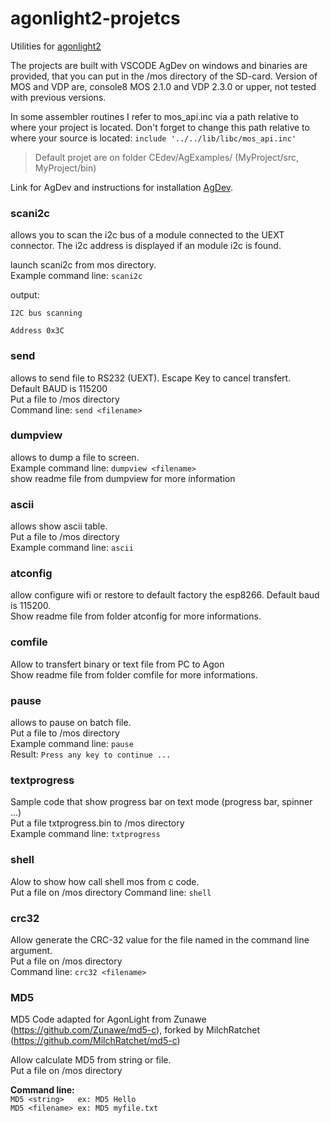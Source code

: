 # agonlight2-projetcs
Utilities for [agonlight2](https://www.olimex.com/Products/Retro-Computers/AgonLight2/open-source-hardware)

The projects are built with VSCODE AgDev on windows and binaries are provided, that you can put in the /mos directory of the SD-card. Version of MOS and VDP are, console8 MOS 2.1.0 and VDP 2.3.0 or upper, not tested with previous versions.

In some assembler routines I refer to mos_api.inc via a path relative to where your project is located.
Don't forget to change this path relative to where your source is located: `include '../../lib/libc/mos_api.inc'`  

>Default projet are on folder CEdev/AgExamples/ (MyProject/src, MyProject/bin)

Link for AgDev and instructions for installation [AgDev](https://github.com/pcawte/AgDev).


### scani2c
allows you to scan the i2c bus of a module connected to the UEXT connector. The i2c address is displayed if an module i2c is found.

launch scani2c from mos directory.  
Example command line: `scani2c`

output:

`I2C bus scanning`

`Address 0x3C`


### send
allows to send file to RS232 (UEXT). Escape Key to cancel transfert.  
Default BAUD is 115200  
Put a file to /mos directory  
Command line: `send <filename>`

### dumpview
allows to dump a file to screen.  
Example command line: `dumpview <filename>`  
show readme file from dumpview for more information

### ascii
allows show ascii table.  
Put a file to /mos directory  
Example command line: `ascii`

### atconfig

allow configure wifi or restore to default factory the esp8266. Default baud is 115200.  
Show readme file from folder atconfig for more informations.

### comfile  
Allow to transfert binary or text file from PC to Agon  
Show readme file from folder comfile for more informations.

### pause  
allows to pause on batch file.  
Put a file to /mos directory  
Example command line: `pause`  
Result: `Press any key to continue ...`

### textprogress  

Sample code that show progress bar on text mode (progress bar, spinner ...)  
Put a file txtprogress.bin to /mos directory  
Example command line: `txtprogress`

### shell  

Alow to show how call shell mos from c code.  
Put a file on /mos directory
Command line: `shell`  

### crc32  

Allow generate the CRC-32 value for the file named in the command line argument.  
Put a file on /mos directory  
Command line: `crc32 <filename>`

### MD5

MD5 Code adapted for AgonLight from Zunawe (https://github.com/Zunawe/md5-c),
forked by MilchRatchet  (https://github.com/MilchRatchet/md5-c)  

Allow calculate MD5 from string or file.  
Put a file on /mos directory  

**Command line:**  
`MD5 <string>   ex: MD5 Hello`  
`MD5 <filename> ex: MD5 myfile.txt`
